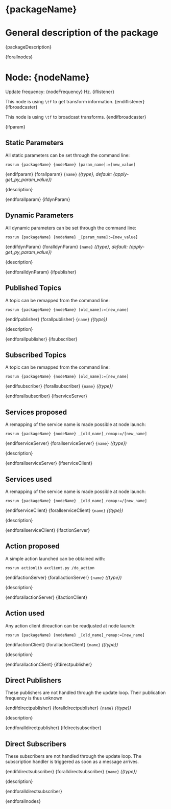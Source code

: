 {packageName}
====================

# General description of the package
{packageDescription}
<!--- protected region package descripion begin -->
<!--- protected region package descripion end -->

<!--- todo How to handle the image generation -->
<!--- <img src="./model/{nodeName}.png" width="300px" />-->

{forallnodes}
# Node: {nodeName}
Update frequency: {nodeFrequency} Hz.
{iflistener}

This node is using `\tf` to get transform information.
{endiflistener}
{ifbroadcaster}

This node is using `\tf` to broadcast transforms.
{endifbroadcaster}

<!--- protected region {nodeName} begin -->
<!--- protected region {nodeName} end -->
{ifparam}

## Static Parameters

All static parameters can be set through the command line:
```
rosrun {packageName} {nodeName} [param_name]:=[new_value]
```
{endifparam}
{forallparam}
`{name}` *({type}, default: {apply-get_py_param_value})*
<!--- protected region param {name} begin -->
{description}
<!--- protected region param {name} end -->
{endforallparam}
{ifdynParam}

## Dynamic Parameters

All dynamic parameters can be set through the command line:
```
rosrun {packageName} {nodeName} _[param_name]:=[new_value]
```
{endifdynParam}
{foralldynParam}
`{name}` *({type}, default: {apply-get_py_param_value})*
<!--- protected region param {name} begin -->
{description}
<!--- protected region param {name} end -->
{endforalldynParam}
{ifpublisher}

## Published Topics

A topic can be remapped from the command line:
```
rosrun {packageName} {nodeName} [old_name]:=[new_name]
```

{endifpublisher}
{forallpublisher}
`{name}` *({type})*
<!--- protected region publisher {name} begin -->
{description}
<!--- protected region publisher {name} end -->
{endforallpublisher}
{ifsubscriber}

## Subscribed Topics

A topic can be remapped from the command line:
```
rosrun {packageName} {nodeName} [old_name]:=[new_name]
```

{endifsubscriber}
{forallsubscriber}
`{name}` *({type})*
<!--- protected region {name} begin -->
<!--- protected region {name} end -->
{endforallsubscriber}
{ifserviceServer}

## Services proposed

A remapping of the service name is made possible at node launch:

```
rosrun {packageName} {nodeName} _[old_name]_remap:=/[new_name]
```

{endifserviceServer}
{forallserviceServer}
`{name}` *({type})*
<!--- protected region service server {name} begin -->
{description}
<!--- protected region service server {name} end -->
{endforallserviceServer}
{ifserviceClient}

## Services used

A remapping of the service name is made possible at node launch:

```
rosrun {packageName} {nodeName} _[old_name]_remap:=/[new_name]
```

{endifserviceClient}
{forallserviceClient}
`{name}` *({type})*
<!--- protected region service client {name} begin -->
{description}
<!--- protected region service client {name} end -->
{endforallserviceClient}
{ifactionServer}

## Action proposed

A simple action launched can be obtained with:

```
rosrun actionlib axclient.py /do_action
```

{endifactionServer}
{forallactionServer}
`{name}` *({type})*
<!--- protected region action server {name} begin -->
{description}
<!--- protected region action server {name} end -->
{endforallactionServer}
{ifactionClient}

## Action used
Any action client direaction can be readjusted at node launch:

```
rosrun {packageName} {nodeName} _[old_name]_remap:=[new_name]
```
{endifactionClient}
{forallactionClient}
`{name}` *({type})*
<!--- protected region action client {name} begin -->
{description}
<!--- protected region action client {name} end -->
{endforallactionClient}
{ifdirectpublisher}

## Direct Publishers

These publishers are not handled through the update loop.
Their publication frequency is thus unknown

{endifdirectpublisher}
{foralldirectpublisher}
`{name}` *({type})*
<!--- protected region direct publisher {name} begin -->
{description}
<!--- protected region direct publisher {name} end -->
{endforalldirectpublisher}
{ifdirectsubscriber}

## Direct Subscribers
These subscribers are not handled through the update loop.
The subscription handler is triggered as soon as a message arrives.

{endifdirectsubscriber}
{foralldirectsubscriber}
`{name}` *({type})*
<!--- protected region direct subscriber {name} begin -->
{description}
<!--- protected region direct subscriber {name} end -->
{endforalldirectsubscriber}

{endforallnodes}
